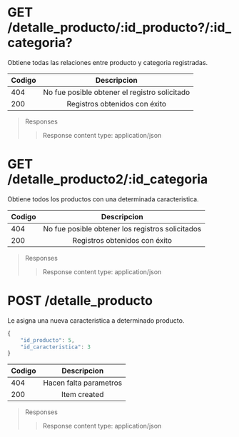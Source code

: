 
# GET /detalle_producto/:id_producto?/:id_categoria?


Obtiene todas las relaciones entre producto y categoria registradas.

| Codigo | Descripcion |
|-----------|:-----------:| 
| 404 | No fue posible obtener el registro solicitado |
| 200 | Registros obtenidos con éxito |
>Responses
>>Response content type: application/json

# GET /detalle_producto2/:id_categoria


Obtiene todos los productos con una determinada caracteristica.

| Codigo | Descripcion |
|-----------|:-----------:| 
| 404 | No fue posible obtener los registros solicitados |
| 200 | Registros obtenidos con éxito |
>Responses
>>Response content type: application/json

# POST /detalle_producto


Le asigna una nueva caracteristica a determinado producto.
``` js
{
    "id_producto": 5,
    "id_caracteristica": 3
}
```


| Codigo | Descripcion |
|-----------|:-----------:| 
| 404 | Hacen falta parametros |
| 200 | Item created |

>Responses
>>Response content type: application/json